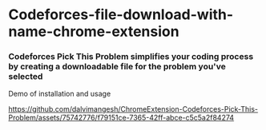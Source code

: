 # Codeforces-file-download-with-name-chrome-extension

### Codeforces Pick This Problem simplifies your coding process by creating a downloadable file for the problem you've selected

Demo of installation and usage

https://github.com/dalvimangesh/ChromeExtension-Codeforces-Pick-This-Problem/assets/75742776/f79151ce-7365-42ff-abce-c5c5a2f84274

